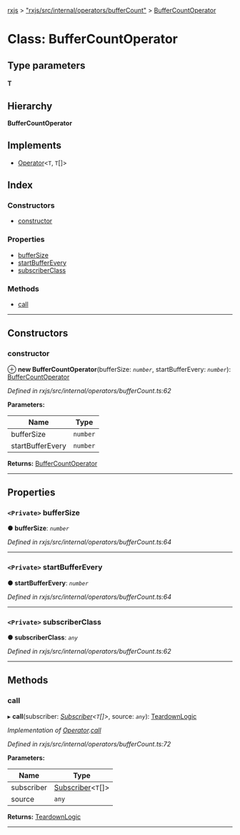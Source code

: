 [rxjs](../README.md) > ["rxjs/src/internal/operators/bufferCount"](../modules/_rxjs_src_internal_operators_buffercount_.md) > [BufferCountOperator](../classes/_rxjs_src_internal_operators_buffercount_.buffercountoperator.md)

# Class: BufferCountOperator

## Type parameters
#### T 
## Hierarchy

**BufferCountOperator**

## Implements

* [Operator](../interfaces/_rxjs_src_internal_operator_.operator.md)<`T`, `T`[]>

## Index

### Constructors

* [constructor](_rxjs_src_internal_operators_buffercount_.buffercountoperator.md#constructor)

### Properties

* [bufferSize](_rxjs_src_internal_operators_buffercount_.buffercountoperator.md#buffersize)
* [startBufferEvery](_rxjs_src_internal_operators_buffercount_.buffercountoperator.md#startbufferevery)
* [subscriberClass](_rxjs_src_internal_operators_buffercount_.buffercountoperator.md#subscriberclass)

### Methods

* [call](_rxjs_src_internal_operators_buffercount_.buffercountoperator.md#call)

---

## Constructors

<a id="constructor"></a>

###  constructor

⊕ **new BufferCountOperator**(bufferSize: *`number`*, startBufferEvery: *`number`*): [BufferCountOperator](_rxjs_src_internal_operators_buffercount_.buffercountoperator.md)

*Defined in rxjs/src/internal/operators/bufferCount.ts:62*

**Parameters:**

| Name | Type |
| ------ | ------ |
| bufferSize | `number` |
| startBufferEvery | `number` |

**Returns:** [BufferCountOperator](_rxjs_src_internal_operators_buffercount_.buffercountoperator.md)

___

## Properties

<a id="buffersize"></a>

### `<Private>` bufferSize

**● bufferSize**: *`number`*

*Defined in rxjs/src/internal/operators/bufferCount.ts:64*

___
<a id="startbufferevery"></a>

### `<Private>` startBufferEvery

**● startBufferEvery**: *`number`*

*Defined in rxjs/src/internal/operators/bufferCount.ts:64*

___
<a id="subscriberclass"></a>

### `<Private>` subscriberClass

**● subscriberClass**: *`any`*

*Defined in rxjs/src/internal/operators/bufferCount.ts:62*

___

## Methods

<a id="call"></a>

###  call

▸ **call**(subscriber: *[Subscriber](_rxjs_src_internal_subscriber_.subscriber.md)<`T`[]>*, source: *`any`*): [TeardownLogic](../modules/_rxjs_src_internal_types_.md#teardownlogic)

*Implementation of [Operator](../interfaces/_rxjs_src_internal_operator_.operator.md).[call](../interfaces/_rxjs_src_internal_operator_.operator.md#call)*

*Defined in rxjs/src/internal/operators/bufferCount.ts:72*

**Parameters:**

| Name | Type |
| ------ | ------ |
| subscriber | [Subscriber](_rxjs_src_internal_subscriber_.subscriber.md)<`T`[]> |
| source | `any` |

**Returns:** [TeardownLogic](../modules/_rxjs_src_internal_types_.md#teardownlogic)

___

